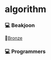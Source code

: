 # algorithm

<p>
<h3>💻 Beakjoon</h3>
🥉<a href="https://github.com/E-YOON/algorithm/tree/main/BAEKJOON/BRONZE">Bronze</a>
</p>

<p>
<h3>💻 Programmers</h3>
</p>


